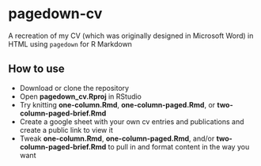# pagedown-cv
A recreation of my CV (which was originally designed in Microsoft Word) in HTML using `pagedown` for R Markdown

## How to use
- Download or clone the repository
- Open **pagedown_cv.Rproj** in RStudio
- Try knitting **one-column.Rmd**, **one-column-paged.Rmd**, or **two-column-paged-brief.Rmd**
- Create a google sheet with your own cv entries and publications and create a public link to view it
- Tweak **one-column.Rmd**, **one-column-paged.Rmd**, and/or **two-column-paged-brief.Rmd** to pull in and format content in the way you want
